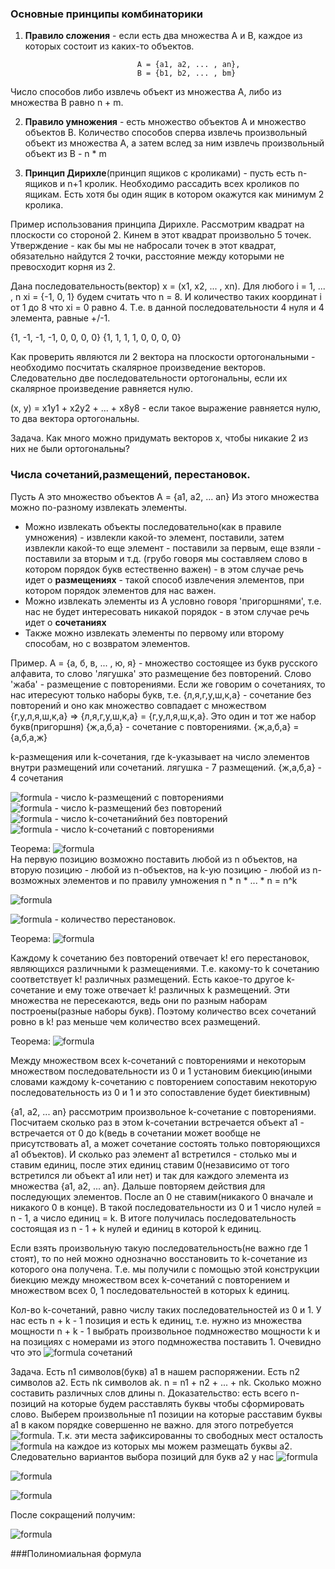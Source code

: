 ### Основные принципы комбинаторики  
1. **Правило сложения** - если есть два множества А и В, каждое из которых состоит из каких-то объектов.

                                A = {a1, a2, ... , an},  
                                B = {b1, b2, ... , bm}

Число способов либо извлечь объект из множества А, либо из множества B равно n + m.  

2. **Правило умножения** - есть множество объектов А и множество объектов В. Количество способов сперва извлечь произвольный объект из множества А, а затем вслед за ним извлечь произвольный объект из B - n * m  

3. **Принцип Дирихле**(принцип ящиков с кроликами) - пусть есть n-ящиков и n+1 кролик. Необходимо рассадить всех кроликов по ящикам. Есть хотя бы один ящик в котором окажутся как минимум 2 кролика.  

Пример использования принципа Дирихле.
Рассмотрим квадрат на плоскости со стороной 2. Кинем в этот квадрат произвольно 5 точек. Утверждение - как бы мы не набросали точек в этот квадрат, обязательно найдутся 2 точки, расстояние между которыми не превосходит корня из 2.

Дана последовательность(вектор) x = (x1, x2, ... , xn). Для любого i = 1, ... , n  xi = {-1, 0, 1}
будем считать что n = 8. И количество таких координат i от 1 до 8 что xi = 0 равно 4.
Т.е. в данной последовательности 4 нуля и 4 элемента, равные +/-1.

{1, -1, -1, -1, 0, 0, 0, 0}
{1, 1, 1, 1, 0, 0, 0, 0}

Как проверить являются ли 2 вектора на плоскости ортогональными - необходимо посчитать скалярное произведение векторов.
Следовательно две последовательности ортогональны, если их скалярное произведение равняется нулю. 

(x, y) = x1y1 + x2y2 + ... + x8y8 - если такое выражение равняется нулю, то два вектора ортогональны.

Задача. Как много можно придумать векторов х, чтобы никакие 2 из них не были ортогональны?

### Числа сочетаний,размещений, перестановок.  
Пусть А это множество объектов А = {a1, a2, ... an} Из этого множества можно по-разному извлекать элементы.
 - Можно извлекать объекты последовательно(как в правиле умножения) - извлекли какой-то элемент, поставили, затем извлекли какой-то еще элемент - поставили за первым, еще взяли - поставили за вторым и т.д. (грубо говоря мы составляем слово в котором порядок букв естественно важен) - в этом случае речь идет о **размещениях** - такой способ извлечения элементов, при котором порядок элементов для нас важен.
 - Можно извлекать элементы из А условно говоря 'пригоршнями', т.е. нас не будет интересовать никакой порядок - в этом случае речь идет о **сочетаниях**
 - Также можно извлекать элементы по первому или второму способам, но с возвратом элементов.

Пример.
A = {а, б, в, ... , ю, я} - множество состоящее из букв русского алфавита, то слово 'лягушка' это размещение без повторений.
Слово 'жаба' - размещение с повторениями.
Если же говорим о сочетаниях, то нас итересуют только наборы букв, т.е. {л,я,г,у,ш,к,а} - сочетание без повторений и оно как множество совпадает с множеством {г,у,л,я,ш,к,а} => {л,я,г,у,ш,к,а} = {г,у,л,я,ш,к,а}. Это один и тот же набор букв(пригоршня)
{ж,а,б,а} - сочетание с повторениями. {ж,а,б,а} = {а,б,а,ж}

k-размещения или k-сочетания, где k-указывает на число элементов внутри размещений или сочетаний.
лягушка - 7 размещений. {ж,а,б,а} - 4 сочетания

![formula](http://latex.codecogs.com/gif.latex?\dpi{120}&space;\bar{A_{n}^{k}}) - число k-размещений с повторениями  
![formula](http://latex.codecogs.com/gif.latex?\dpi{120}&space;{A_{n}^{k}}) - число k-размещений без повторений  
![formula](http://latex.codecogs.com/gif.latex?\dpi{120}&space;{C_{n}^{k}}) - число k-сочетанийний без повторений  
![formula](http://latex.codecogs.com/gif.latex?\dpi{120}&space;\bar{C_{n}^{k}}) - число k-сочетаний с повторениями  

Теорема: ![formula](http://latex.codecogs.com/gif.latex?\dpi{120}&space;\bar{A_{n}^{k}}&space;=&space;n^k)  
На первую позицию возможно поставить любой из n объектов, на вторую позицию - любой из n-объектов, на k-ую позицию - любой из n-возможных элементов и по правилу умножения n * n * ... * n = n^k  
 
![formula](http://latex.codecogs.com/gif.latex?\dpi{120}&space;A_{n}^{k}&space;=&space;n(n&space;-&space;1)(n&space;-&space;2)&space;...&space;(n&space;-&space;k&space;&plus;&space;1)=&space;\frac{n!}{(n-k)!})  

![formula](http://latex.codecogs.com/gif.latex?\dpi{120}&space;A_{n}^{n}&space;=&space;n!) - количество перестановок.  

Теорема: ![formula](http://latex.codecogs.com/gif.latex?\dpi{120}&space;C_{n}^{k}&space;=&space;\frac{A_{n}^{k}}{k!}&space;=&space;\frac{n!}{k!(n&space;-&space;k)!})

Каждому k сочетанию без повторений отвечает k! его перестановок, являющихся различными k размещениями. Т.е. какому-то k сочетанию соответствует k! различных размещений. Есть какое-то другое k-сочетание и ему тоже отвечает k! различных k размещений. Эти множества не пересекаются, ведь они по разным наборам построены(разные наборы букв). Поэтому количество всех сочетаний ровно в k! раз меньше чем количество всех размещений.  

Теорема: ![formula](http://latex.codecogs.com/gif.latex?\dpi{120}&space;C_{n}^{k}&space;=&space;C_{n&plus;k-1}^{k})  

Между множеством всех k-сочетаний с повторениями и некоторым множеством последовательности из 0 и 1 установим биекцию(иными словами каждому k-сочетанию с повторением сопоставим некоторую последовательность из 0 и 1 и это сопоставление будет биективным)

{a1, a2, ... an} рассмотрим произвольное k-сочетание с повторениями. 
Посчитаем сколько раз в этом k-сочетании встречается объект a1 - встречается от 0 до k(ведь в сочетании может вообще не присутствовать a1, а может сочетание состоять только повторяющихся a1 объектов). И сколько раз элемент а1 встретился - столько мы и ставим единиц, после этих единиц ставим 0(независимо от того встретился ли объект а1 или нет) и так для каждого элемента из множества {a1, a2, ... an}. Дальше повторяем действия для последующих элементов. После аn 0 не ставим(никакого 0 вначале и никакого 0 в конце). В такой последовательности из 0 и 1 число нулей = n - 1, а число единиц = k.
В итоге получилась последовательность состоящая из n - 1 + k нулей и единиц в которой k единиц.

Если взять произвольную такую последовательность(не важно где 1 стоят), то по ней можно однозначно восстановить то k-сочетание из которого она получена. Т.е. мы получили с помощью этой конструкции биекцию между множеством всех k-сочетаний с повторением и множеством всех 0, 1 последовательностей в которых k единиц.

Кол-во k-сочетаний, равно числу таких последовательностей из 0 и 1. У нас есть n + k - 1 позиция и есть k единиц, т.е. нужно из множества мощности n + k - 1 выбрать произвольное подмножество мощности k и на позициях с номерами из этого подмножества поставить 1. Очевидно что это ![formula](http://latex.codecogs.com/gif.latex?\dpi{120}&space;C_{n&plus;k-1}^{k}) сочетаний

Задача. Есть n1 символов(букв) a1 в нашем распоряжении. Есть n2 символов a2. Есть nk символов ak.
n = n1 + n2 + ... + nk. Сколько можно составить различных слов длины n.
Доказательство: есть всего n-позиций на которые будем расставлять буквы чтобы сформировать слово. Выберем произвольные n1 позиции на которые расставим буквы a1 в каком порядке совершенно не важно. для этого потребуется ![formula](http://latex.codecogs.com/gif.latex?\dpi{120}&space;C_{n}^{n_{1}}). Т.к. эти места зафиксированны то свободных мест осталость ![formula](http://latex.codecogs.com/gif.latex?\dpi{120}&space;n&space;-&space;n_{1}) на каждое из которых мы можем размещать буквы a2. Следовательно вариантов выбора позиций для букв a2 у нас ![formula](http://latex.codecogs.com/gif.latex?\dpi{120}&space;C_{n&space;-&space;n_{1}}^{n_{2}})  

![formula](http://latex.codecogs.com/gif.latex?\dpi{120}&space;C_{n}^{n_{1}}C_{n&space;-&space;n_{1}}^{n_{2}}C_{n&space;-&space;n_{1}&space;-&space;n_{2}}^{n_{3}}&space;...&space;C_{n&space;-&space;n_{1}&space;-&space;n_{2}&space;-&space;n_{3}-&space;...&space;-&space;n_{k-1}}^{n_{k}})  

![formula](http://latex.codecogs.com/gif.latex?\dpi{120}&space;C_{n}^{n_{1}}C_{n-n_{1}}^{n_{2}}C_{n-n_{1}-n_{2}}^{n_{3}}...C_{n-n_{1}-&space;n_{2}-n_{3}-...-&space;n_{k-1}}^{n_{k}}&space;=&space;\frac{n!}{n!(n-n_{1})!}\frac{(n-&space;n_{1})!}{n_{2}!(n-n_{1}&space;-&space;n_{2})!}...\frac{(n-n_{1}-...-&space;n_{k-&space;1})!}{n_{k}!(n-n_{1}-...-n_{k})!})

После сокращений получим:

![formula](http://latex.codecogs.com/gif.latex?\dpi{120}&space;\frac{n!}{n_1!n_2!...n_k!})  

###Полиномиальная формула
